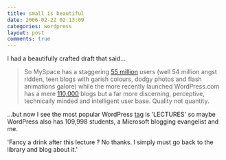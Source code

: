 ```yaml
---
title: small is beautiful
date: 2006-02-22 02:13:09
categories: wordpress
layout: post
comments: true
---
```

I had a beautifully crafted draft that said...

> So MySpace has a staggering 
> [55 million](http://money.cnn.com/2006/02/16/technology/business2_myspace0216/)
> users (well 54 million angst ridden, teen blogs with garish colours,
> dodgy photos and flash animations galore) while the more recently
> launched WordPress.com has a mere
> [110,000](http://photomatt.net/2006/02/21/a-pro-php-rant) blogs but a
> far more discerning, perceptive, technically minded and intelligent
> user base.
> Quality not quantity.

...but now I see the most popular WordPress
[tag](http://wordpress.com/tags/) is 'LECTURES' so maybe WordPress also
has 109,998 students, a Microsoft blogging evangelist and me.

'Fancy a drink after this lecture ? No thanks. I simply must go back to
the library and blog about it.'
